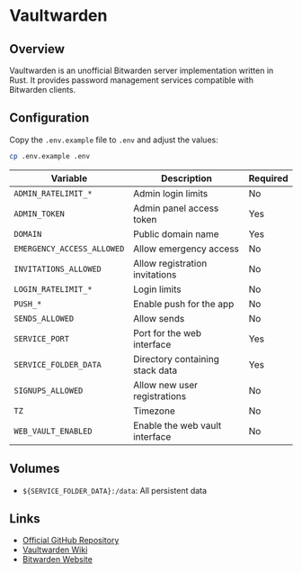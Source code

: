 # Vaultwarden

## Overview

Vaultwarden is an unofficial Bitwarden server implementation written in Rust. It
provides password management services compatible with Bitwarden clients.

## Configuration

Copy the `.env.example` file to `.env` and adjust the values:

```bash
cp .env.example .env
```

| Variable | Description | Required |
|----------|-------------|----------|
| `ADMIN_RATELIMIT_*` | Admin login limits | No |
| `ADMIN_TOKEN` | Admin panel access token | Yes |
| `DOMAIN` | Public domain name | Yes |
| `EMERGENCY_ACCESS_ALLOWED` | Allow emergency access | No |
| `INVITATIONS_ALLOWED` | Allow registration invitations | No |
| `LOGIN_RATELIMIT_*` | Login limits | No |
| `PUSH_*` | Enable push for the app | No |
| `SENDS_ALLOWED` | Allow sends | No |
| `SERVICE_PORT` | Port for the web interface | Yes |
| `SERVICE_FOLDER_DATA` | Directory containing stack data | Yes |
| `SIGNUPS_ALLOWED` | Allow new user registrations | No |
| `TZ` | Timezone | No |
| `WEB_VAULT_ENABLED` | Enable the web vault interface | No |

## Volumes

- `${SERVICE_FOLDER_DATA}:/data`: All persistent data

## Links

- [Official GitHub Repository](https://github.com/dani-garcia/vaultwarden)
- [Vaultwarden Wiki](https://github.com/dani-garcia/vaultwarden/wiki)
- [Bitwarden Website](https://bitwarden.com/)
